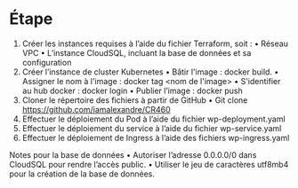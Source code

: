 # Étape
1.	Créer les instances requises à l’aide du fichier Terraform, soit :
  •	Réseau VPC
  •	L’instance CloudSQL, incluant la base de données et sa configuration
2.	Créer l’instance de cluster Kubernetes
  •	Bâtir l'image : docker build.
  •	Assigner le nom à l'image : docker tag <imageid> <nom de l'image>
  •	S'identifier au hub docker : docker login
  •	Publier l’image : docker push
3.	Cloner le répertoire des fichiers à partir de GitHub
  •	Git clone https://github.com/iamalexandre/CR460
4.	Effectuer le déploiement du Pod à l’aide du fichier wp-deployment.yaml
5.	Effectuer le déploiement du service à l’aide du fichier wp-service.yaml
6.	Effectuer le déploiement de Ingress à l’aide des fichiers wp-ingress.yaml


Notes pour la base de données
•	Autoriser l’adresse 0.0.0.0/0 dans CloudSQL pour rendre l’accès public.
•	Utiliser le jeu de caractères utf8mb4 pour la création de la base de données.
